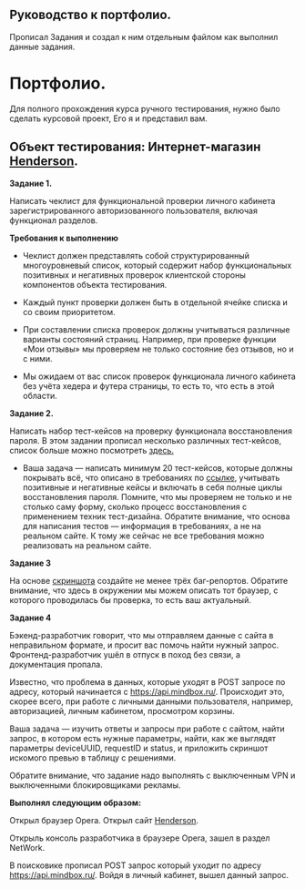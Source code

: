 ## Руководство к портфолио.
Прописал Задания и создал к ним отдельным файлом как выполнил данные задания.
 
# Портфолио.
Для полного прохождения курса ручного тестирования, нужно было сделать курсовой проект, Его я и представил вам.
 
## Объект тестирования: Интернет-магазин [Henderson]( https://henderson.ru.).
 
**Задание 1.**
 
Написать чеклист для функциональной проверки личного кабинета зарегистрированного авторизованного пользователя, включая функционал разделов.
 
**Требования к выполнению**
 
* Чеклист должен представлять собой структурированный многоуровневый список, который содержит набор функциональных позитивных и негативных проверок клиентской стороны компонентов объекта тестирования.
 
* Каждый пункт проверки должен быть в отдельной ячейке списка и со своим приоритетом.
 
* При составлении списка проверок должны учитываться различные варианты состояний страниц. Например, при проверке функции «Мои отзывы» мы проверяем не только состояние без отзывов, но и с ними.
 
* Мы ожидаем от вас список проверок функционала личного кабинета без учёта хедера и футера страницы, то есть то, что есть в этой области.
 
**Задание 2.**
 
Написать набор тест-кейсов на проверку функционала восстановления пароля.
В этом задании прописал несколько различных тест-кейсов, список больше можно посмотреть [здесь.](https://docs.google.com/spreadsheets/d/1HwZeudveYNlY0X3fQt14_O0Z21Omp-pAQW0qwN3bBqo/edit?usp=sharing)
 
* Ваша задача — написать минимум 20 тест-кейсов, которые должны покрывать всё, что описано в требованиях по
[ссылке](https://docs.google.com/document/d/12deDbATIy0Xps8MiWvumNqHISfAlFc4etY8F4lPcqJ4/edit?usp=sharing), учитывать позитивные и негативные кейсы и включать в себя полные циклы восстановления пароля.
Помните, что мы проверяем не только и не столько саму форму, сколько процесс восстановления с применением техник тест-дизайна.
Обратите внимание, что основа для написания тестов — информация в требованиях, а не на реальном сайте. К тому же сейчас не все требования можно реализовать на реальном сайте.
 
**Задание 3**
 
На основе [скриншота](https://drive.google.com/file/d/1ucv3JFqEGY7ijVtP0Qn0BrdV2ipqYu37/view) создайте не менее трёх баг-репортов. Обратите внимание, что здесь в окружении мы можем описать тот браузер, с которого проводилась бы проверка, то есть ваш актуальный.
 
 
**Задание 4**
 
Бэкенд-разработчик говорит, что мы отправляем данные с сайта в неправильном формате, и просит вас помочь найти нужный запрос. Фронтенд-разработчик ушёл в отпуск в поход без связи, а документация пропала.
 
Известно, что проблема в данных, которые уходят в POST запросе по адресу, который начинается с https://api.mindbox.ru/. Происходит это, скорее всего, при работе с личными данными пользователя, например, авторизацией, личным кабинетом, просмотром корзины.
 
Ваша задача — изучить ответы и запросы при работе с сайтом, найти запрос, в котором есть нужные параметры, найти, как же выглядят параметры deviceUUID, requestID и status, и приложить скриншот искомого превью в таблицу с решениями.
 
Обратите внимание, что задание надо выполнять с выключенным VPN и выключенными блокировщиками рекламы.
 
**Выполнял следующим образом:**
 
Открыл браузер Opera. Открыл сайт [Henderson](https://henderson.ru.).
 
Открыль консоль разработчика в браузере Opera, зашел в раздел NetWork.
 
В поисковике прописал POST запрос который уходит по адресу https://api.mindbox.ru/. Войдя в личный кабинет, вышел данный запрос.

